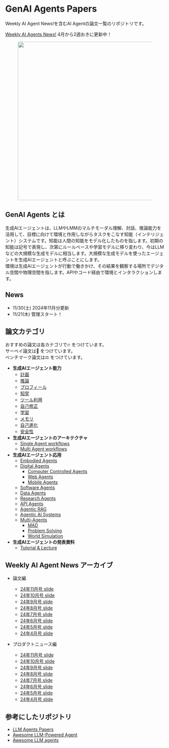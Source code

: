 # GenAI Agents Papers
Weekly AI Agent News!を含むAI Agentの論文一覧のリポジトリです。

[Weekly AI Agents News!](https://speakerdeck.com/masatoto/weekly-ai-agents-news)  4月から2週おきに更新中！
<figure style="text-align: center;">
    <img alt="" src="assets/weekly_ai_agent_news.png" width="500" />
</figure>

## GenAI Agents とは
生成AIエージェントは、LLMやLMMのマルチモーダル理解、対話、推論能力を活用して、目標に向けて環境と作用しながらタスクをこなす知能（インテリジェント）システムです。知能は人間の知能をモデル化したものを指します。初期の知能は記号で表現し、次第にルールベースや学習モデルに移り変わり、今はLLMなどの大規模な生成モデルに相当します。大規模な生成モデルを使ったエージェントを生成AIエージェントと呼ぶことにします。\
環境は生成AIエージェントが行動で働きかけ、その結果を観察する場所でデジタル空間や物理空間を指します。APIやコード経由で環境とインタラクションします。
## News
- 11/30(土) 2024年11月分更新
- 11/21(木) 管理スタート！

## 論文カテゴリ
おすすめの論文は各カテゴリで🔥 をつけています。\
サーベイ論文は📖 をつけています。\
ベンチマーク論文は⚖️ をつけています。
- **生成AIエージェント能力**
  - [計画](capability-papers/planning.md)
  - [推論](capability-papers/reasoning.md)
  - [プロフィール](capability-papers/profile.md)
  - [知覚](capability-papers/perception.md)
  - [ツール利用](capability-papers/tool-use.md)
  - [自己修正](capability-papers/self-correction.md)
  - [学習](capability-papers/learning.md)
  - [メモリ](capability-papers/memory.md)
  - [自己進化](capability-papers/memory.md/#自己進化)
  - [安全性](capability-papers/safty.md)
- **生成AIエージェントのアーキテクチャ**
  - [Single Agent workflows](agent-frameworks/agent-framework.md#シングルエージェント)
  - [Multi Agent workflows](agent-frameworks/agent-framework.md#マルチエージェント)
- **生成AIエージェント応用**
  - [Embodied Agents](application-papers/embodied-agents.md)
  - [Digital Agents](application-papers/digital-agents.md)
    - [Computer Controlled Agents](application-papers/digital-agents.md/#computer-controlled-app-based-agents)
    - [Web Agents](application-papers/digital-agents.md/#web-based-agents)
    - [Mobile Agents](application-papers/digital-agents.md/#mobile-based-agents)
  - [Software Agents](application-papers/software-agents.md)
  - [Data Agents](application-papers/data-agents.md)
  - [Research Agents](application-papers/research-agents.md)
  - [API Agents](application-papers/api-agents.md)
  - [Agentic RAG](application-papers/agentic-rag.md)
  - [Agentic AI Systems](application-papers/agentic-ai-system.md)
  - [Multi-Agents](application-papers/multi-agent.md)
    - [MAD](application-papers/multi-agent.md#mad)
    - [Problem Solving](application-papers/multi-agent.md#problem-solving)
    - [World Simulation](application-papers/multi-agent.md#world-simulation)
- **生成AIエージェントの発表資料**
  - [Tutorial & Lecture](lectures/tutorial-lecture.md)

## Weekly AI Agent News アーカイブ
- 論文編
  - [24年11月号 slide](https://speakerdeck.com/masatoto/weekly-ai-agents-news-11yue-hao-lun-wen-noakaibu)
  - [24年10月号 slide](https://speakerdeck.com/masatoto/weekly-ai-agents-news-10yue-hao-lun-wen-noakaibu)
  - [24年9月号 slide](https://speakerdeck.com/masatoto/weekly-ai-agents-news-9yue-hao-lun-wen-noakaibu)
  - [24年8月号 slide](https://speakerdeck.com/masatoto/weekly-ai-agents-news-8yue-hao-lun-wen-noakaibu)
  - [24年7月号 slide](https://speakerdeck.com/masatoto/weekly-ai-agents-news-7yue-hao-lun-wen-noakaibu)
  - [24年6月号 slide](https://speakerdeck.com/masatoto/weekly-ai-agents-news-6yue-hao-lun-wen-noakaibu)
  - [24年5月号 slide](https://speakerdeck.com/masatoto/weekly-ai-agents-news-5yue-hao-lun-wen-noakaibu)
  - [24年4月号 slide](https://speakerdeck.com/masatoto/weekly-ai-agents-news-4yue-hao-lun-wen-bian)

- プロダクトニュース編
  - [24年11月号 slide](https://speakerdeck.com/masatoto/niyusunoakaibu-72e85e5c-6d2a-424a-9160-52585fc0acd3)
  - [24年10月号 slide](https://speakerdeck.com/masatoto/niyusunoakaibu-94f81b94-54dd-43cb-90ac-789ce7156ef6)
  - [24年9月号 slide](https://speakerdeck.com/masatoto/niyusunoakaibu-70bc4f4a-f282-4316-b91d-5430f893fb8b)
  - [24年8月号 slide](https://speakerdeck.com/masatoto/niyusunoakaibu-817ce051-150e-41ed-bf3f-568b06442f34)
  - [24年7月号 slide](https://speakerdeck.com/masatoto/niyusunoakaibu-7342c793-b691-423a-ae99-a4f15d8dfcb7)
  - [24年6月号 slide](https://speakerdeck.com/masatoto/niyusunoakaibu-5954cb81-8db7-4112-93b3-a8393584730f)
  - [24年5月号 slide](https://speakerdeck.com/masatoto/niyusunoakaibu-58e7e433-c255-4ebe-af45-ebb11705b64f)
  - [24年4月号 slide](https://speakerdeck.com/masatoto/niyusunoakaibu)

## 参考にしたリポジトリ
- [LLM Agents Papers](https://github.com/zjunlp/LLMAgentPapers)
- [Awesome LLM-Powered Agent](https://github.com/hyp1231/awesome-llm-powered-agent/)
 - [Awesome LLM agents](https://github.com/kaushikb11/awesome-llm-agents)